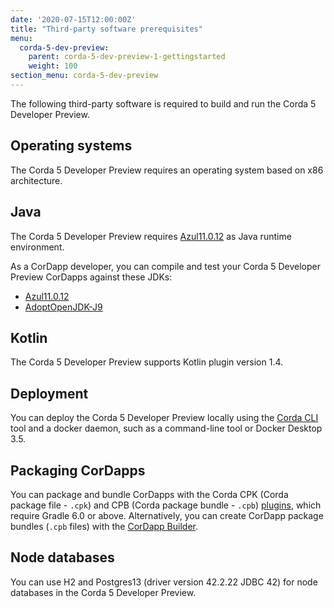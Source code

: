 ```yaml
---
date: '2020-07-15T12:00:00Z'
title: "Third-party software prerequisites"
menu:
  corda-5-dev-preview:
    parent: corda-5-dev-preview-1-gettingstarted
    weight: 100
section_menu: corda-5-dev-preview
---
```


The following third-party software is required to build and run the Corda 5 Developer Preview.

## Operating systems

The Corda 5 Developer Preview requires an operating system based on x86 architecture.

## Java

The Corda 5 Developer Preview requires [Azul11.0.12](https://www.azul.com/downloads/?package=jdk) as Java runtime environment.

As a CorDapp developer, you can compile and test your Corda 5 Developer Preview CorDapps against these JDKs:

* [Azul11.0.12](https://www.azul.com/downloads/?package=jdk)
* [AdoptOpenJDK-J9](https://adoptopenjdk.net/releases.html?variant=openjdk11&jvmVariant=openj9)

## Kotlin

The Corda 5 Developer Preview supports Kotlin plugin version 1.4.

## Deployment

You can deploy the Corda 5 Developer Preview locally using the [Corda CLI](../corda-cli/overview.md) tool and a docker daemon, such as a command-line tool or Docker Desktop 3.5.

## Packaging CorDapps

You can package and bundle CorDapps with the Corda CPK (Corda package file - `.cpk`) and CPB (Corda package bundle - `.cpb`) [plugins](../packaging/gradle-plugin/overview.md), which require Gradle 6.0 or above. Alternatively, you can create CorDapp package bundles (`.cpb` files) with the [CorDapp Builder](../packaging/cordapp-builder.md).

## Node databases

You can use H2 and Postgres13 (driver version 42.2.22 JDBC 42) for node databases in the Corda 5 Developer Preview.
